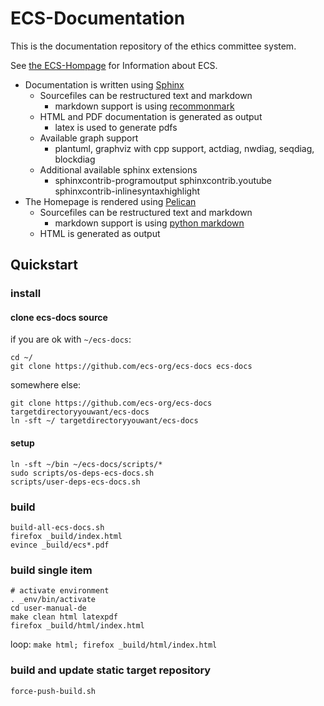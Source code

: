 # ECS-Documentation

This is the documentation repository of the ethics committee system.

See [the ECS-Hompage](https://ecs-org.github.io/ecs-docs) for Information about ECS.

+ Documentation is written using [Sphinx](http://sphinx-doc.org/)
    + Sourcefiles can be restructured text and markdown
        + markdown support is using [recommonmark](https://github.com/rtfd/recommonmark/)
    + HTML and PDF documentation is generated as output
        + latex is used to generate pdfs
    + Available graph support
        + plantuml, graphviz with cpp support, actdiag, nwdiag, seqdiag, blockdiag
    + Additional available sphinx extensions
        + sphinxcontrib-programoutput sphinxcontrib.youtube sphinxcontrib-inlinesyntaxhighlight
+ The Homepage is rendered using [Pelican](https://blog.getpelican.com/)
    + Sourcefiles can be restructured text and markdown
        + markdown support is using [python markdown](https://pythonhosted.org/Markdown/)
    + HTML is generated as output
  
## Quickstart

### install

#### clone ecs-docs source
if you are ok with `~/ecs-docs`:

```
cd ~/
git clone https://github.com/ecs-org/ecs-docs ecs-docs
```

somewhere else:

```
git clone https://github.com/ecs-org/ecs-docs targetdirectoryyouwant/ecs-docs
ln -sft ~/ targetdirectoryyouwant/ecs-docs
```

#### setup
```
ln -sft ~/bin ~/ecs-docs/scripts/*
sudo scripts/os-deps-ecs-docs.sh
scripts/user-deps-ecs-docs.sh
```

### build
```
build-all-ecs-docs.sh
firefox _build/index.html
evince _build/ecs*.pdf
```

### build single item
```
# activate environment
. _env/bin/activate
cd user-manual-de
make clean html latexpdf
firefox _build/html/index.html
```

loop: `make html; firefox _build/html/index.html`

### build and update static target repository
```
force-push-build.sh
```
